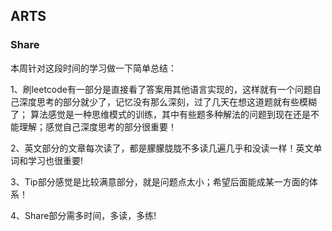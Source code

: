 ## ARTS

### Share

本周针对这段时间的学习做一下简单总结：

1、刷leetcode有一部分是直接看了答案用其他语言实现的，这样就有一个问题自己深度思考的部分就少了，记忆没有那么深刻，过了几天在想这道题就有些模糊了；
算法感觉是一种思维模式的训练，其中有些题多种解法的问题到现在还是不能理解；感觉自己深度思考的部分很重要！

2、英文部分的文章每次读了，都是朦朦胧胧不多读几遍几乎和没读一样！英文单词和学习也很重要!

3、Tip部分感觉是比较满意部分，就是问题点太小；希望后面能成某一方面的体系！

4、Share部分需多时间，多读，多练!

